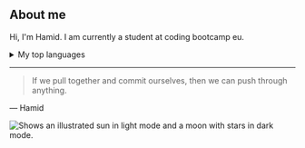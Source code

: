 ## About me

<!-- TO DO: add more details about me later -->

Hi, I'm Hamid. I am currently a student at coding bootcamp eu.

<details>
  <summary>My top languages</summary>

  | Rang | Languages | 
|-----:|---------------| 
|     1|  HTML
|     2|   Css
|     3|   JavaScript
|     4|   Vue
</details>

---
> If we pull together and commit ourselves, then we can push through anything.

— Hamid


<picture>
  <source media="(prefers-color-scheme: dark)" srcset="https://user-images.githubusercontent.com/25423296/163456776-7f95b81a-f1ed-45f7-b7ab-8fa810d529fa.png">
  <source media="(prefers-color-scheme: light)" srcset="https://user-images.githubusercontent.com/25423296/163456779-a8556205-d0a5-45e2-ac17-42d089e3c3f8.png">
  <img alt="Shows an illustrated sun in light mode and a moon with stars in dark mode." src="https://user-images.githubusercontent.com/25423296/163456779-a8556205-d0a5-45e2-ac17-42d089e3c3f8.png">
</picture>
